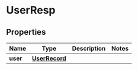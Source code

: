 # UserResp

## Properties
Name | Type | Description | Notes
------------ | ------------- | ------------- | -------------
**user** | [**UserRecord**](UserRecord.md) |  | 
